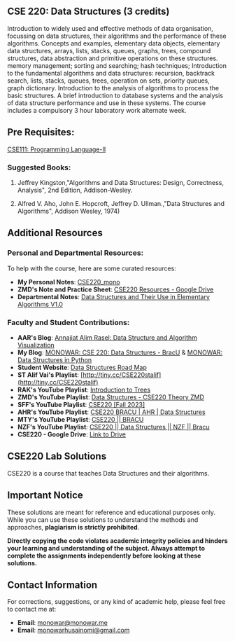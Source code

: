 ## CSE 220: Data Structures (3 credits)
Introduction to widely used and effective methods of data organisation, focussing on data structures, their algorithms and the performance of these algorithms. Concepts and examples, elementary data objects, elementary data structures, arrays, lists, stacks, queues, graphs, trees, compound structures, data abstraction and primitive operations on these structures. memory management; sorting and searching; hash techniques; Introduction to the fundamental algorithms and data structures: recursion, backtrack search, lists, stacks, queues, trees, operation on sets, priority queues, graph dictionary. Introduction to the analysis of algorithms to process the basic structures. A brief introduction to database systems and the analysis of data structure performance and use in these systems. The course includes a compulsory 3 hour laboratory work alternate week.

## Pre Requisites:
[CSE111: Programming Language-II](https://github.com/MonowarHusain/CSE111)

### Suggested Books:
1. Jeffrey Kingston,"Algorithms and Data Structures: Design, Correctness, Analysis", 2nd Edition, Addison-Wesley.

2. Alfred V. Aho, John E. Hopcroft, Jeffrey D. Ullman.,"Data Structures and Algorithms", Addison Wesley, 1974)


## Additional Resources

### Personal and Departmental Resources:
To help with the course, here are some curated resources:

- **My Personal Notes**: [CSE220_mono](tiny.cc/DSML1)
- **ZMD's Note and Practice Sheet**: [CSE220 Resources - Google Drive](https://tiny.cc/CSE220)
- **Departmental Notes**: [Data Structures and Their Use in Elementary Algorithms V1.0](tiny.cc/DSV1)

### Faculty and Student Contributions:

- **AAR's Blog**: [Annajiat Alim Rasel: Data Structure and Algorithm Visualization](https://annajiat.blogspot.com/2017/06/data-structure-and-algorithm.html)
- **My Blog**: [MONOWAR: CSE 220: Data Structures - BracU](https://ac.monowar.me/2024/09/cse220-data-structures-bracu.html) & [MONOWAR: Data Structures in Python](https://ac.monowar.me/2024/09/data-structures-pyhton.html)
- **Student Website**: [Data Structures Road Map](https://sites.google.com/g.bracu.ac.bd/data-structures-roadmap/home)
- **ST Alif Vai's Playlist**: [http://tiny.cc/CSE220stalif](http://tiny.cc/CSE220stalif)
- **RAK's YouTube Playlist**: [Introduction to Trees](https://youtube.com/playlist?list=PLkqsZdV3LRJTN_X766jVyMo4VepCzJZjH&si=iajW-9juFriAVSfg)
- **ZMD's YouTube Playlist**: [Data Structures - CSE220 Theory ZMD](https://youtube.com/playlist?list=PLLCYT7fcICcqRWvliZrnXW9DmiNbNhLXm&si=9zE83lLfeTcha1se)
- **SFF's YouTube Playlist**: [CSE220 [Fall 2023]](https://youtube.com/playlist?list=PLBu7-uQsI3zLdlToPKm6Yzb76SlavoPBb&si=AJ1wxAKe09kas-cN)
- **AHR's YouTube Playlist**: [CSE220 BRACU | AHR | Data Structures](https://www.youtube.com/playlist?list=PLlkdC5FsiKVQAFQUg7mMMVKIuVbhDr1QR)
- **MTY's YouTube Playlist**: [CSE220 || BRACU](https://youtube.com/playlist?list=PLp7yhNWDuCSDtXcsGIiMBNGmNctbSeiDx&si=SNxPLG23UniGHGuU)
- **NZF's YouTube Playlist**: [CSE220 || Data Structures || NZF || Bracu](https://youtube.com/playlist?list=PL7oKIPF7ZnjbOmZ1JWCE0xnqH-gUmCV9u&si=qtfTz20cbL6-2Eyc)
- **CSE220 - Google Drive**: [Link to Drive](https://drive.google.com/drive/folders/1np9Wmup3LV2riFUjz63M1GQC447rB_FJ)

## CSE220 Lab Solutions

CSE220 is a course that teaches Data Structures and their algorithms.

## Important Notice

These solutions are meant for reference and educational purposes only. While you can use these solutions to understand the methods and approaches, **plagiarism is strictly prohibited**.

**Directly copying the code violates academic integrity policies and hinders your learning and understanding of the subject. Always attempt to complete the assignments independently before looking at these solutions.**

## Contact Information

For corrections, suggestions, or any kind of academic help, please feel free to contact me at:

- **Email**: [monowar@monowar.me](mailto:monowar@monowar.me)
- **Email**: [monowarhusainomi@gmail.com](mailto:monowarhusainomi@gmail.com)


